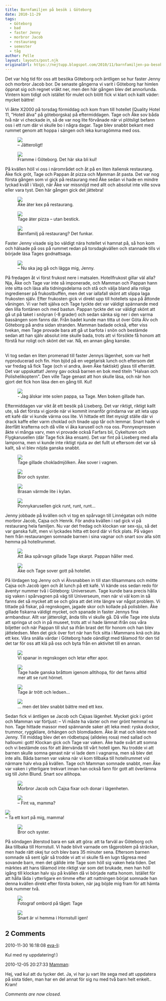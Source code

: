 ```yaml
---
title: Barnfamiljen på besök i Göteborg
date: 2010-11-29
tags: 
  - Göteborg
  - bad
  - faster Jenny
  - morbror Jacob
  - restaurang
  - semester
  - tåg	
author: Pelle
layout: layouts/post.njk
originalUrl: https://nejtupp.blogspot.com/2010/11/barnfamiljen-pa-besok-i-goteborg.html
---
```


Det var hög tid för oss att besöka Göteborg och äntligen se hur faster Jenny och morbror Jacob bor. De senaste gångerna vi varit i Göteborg har himlen öppnat sig och regnet vräkt ner, men den här gången blev det annorlunda. Vintern kom tidigt och istället för mulet och blött fick vi klart och kallt väder: mycket bättre!
  

Vi åkte X2000 på torsdag förmiddag och kom fram till hotellet (Quality Hotel 11, "Hotell älva" på göteborgska) på eftermiddagen. Tage och Åke sov båda två när vi checkade in, så de var nog lite förvånade när vi plötsligt befann oss i ett rum där vi skulle bo i några dagar. Tage blev snabbt bekant med rummet genom att hoppa i sängen och leka kurragömma med oss.

<figure>
	<img src="../../../img/2010/11/jpg-IMG_0356.jpg">
	<figcaption>– Jätteroligt!</figcaption>
</figure>

<figure>
	<img src="../../../img/2010/11/jpg-IMG_0179.jpg">
	<figcaption>Framme i Göteborg. Det här ska bli kul!</figcaption>
</figure>

På kvällen höll vi oss i närområdet och åt på en liten italiensk restaurang. Åke fick gröt, Tage och Pappan åt pizza och Mamman åt pasta. Det var nog första gången som vi gick på restaurang med Åke sedan vi hade en mindre lyckad kväll i Växjö, när Åke var missnöjd med allt och absolut inte ville sova eller vara tyst. Den här gången gick det jättebra!

<figure>
	<img src="../../../img/2010/11/jpg-IMG_0182.jpg">
	<figcaption>Åke äter kex på restaurang.</figcaption>
</figure>

<figure>
	<img src="../../../img/2010/11/jpg-IMG_0189.jpg">
	<figcaption>Tage äter pizza – utan bestick.</figcaption>
</figure>

<figure>
	<img src="../../../img/2010/11/jpg-IMG_0191.jpg">
	<figcaption>Barnfamilj på restaurang? Det funkar.</figcaption>
</figure>

Faster Jenny visade sig bo väldigt nära hotellet vi hamnat på, så hon kom och hälsade på oss på rummet redan på torsdagkvällen och stannade tills vi började läsa Tages godnattsaga.

<figure>
	<img src="../../../img/2010/11/jpg-IMG_0200.jpg">
	<figcaption>– Nu ska jag gå och lägga mig, Jenny.</figcaption>
</figure>

På fredagen åt vi först frukost nere i matsalen. Hotellfrukost gillar väl alla? Nja, Åke och Tage var inte så imponerade, och Mamman och Pappan hann inte sitta och läsa alla tidningsdelarna och stå och välja bland alla roliga ingredienser på frukostbuffén, men det var iallafall skönt att slippa laga frukosten själv. Efter frukosten gick vi direkt upp till hotellets spa på åttonde våningen. Vi var helt själva och Tage tyckte det var väldigt spännande med den lilla fontänen och med bastun. Pappan tyckte det var väldigt skönt att gå ut på taket i snöyran (-8 grader) och sedan sänka sig ner i den varma bassängen som fanns där. Från badet kunde man titta ut över Göta Älv och Göteborg på andra sidan stranden. Mamman badade också, efter viss tvekan, men Tage provade bara att gå ut barfota i snön och bestämde sedan att han själv absolut inte skulle bada, trots att vi försökte få honom att förstå hur roligt och skönt det var. Nå, en annan gång kanske.
<br><br>  

Vi tog sedan en liten promenad till faster Jennys lägenhet, som var helt nyproducerad och fin. Hon bjöd på en vegetarisk lunch och eftersom det var fredag så fick Tage (och vi andra, även Åke faktiskt) glass till efterrätt. Det var uppskattat! Jenny gav också barnen en bok med titeln "Halvan och Polishelikoptern". Den ville Tage genast att hon skulle läsa, och när hon gjort det fick hon läsa den en gång till. Kul!

<figure>
	<img src="../../../img/2010/11/jpg-IMG_0220.jpg">
	<figcaption>- Jag älskar inte solen pappa, sa Tage. Men boken gillade han.</figcaption>
</figure>

Eftermiddagen var vikt åt ett besök på Liseberg. Det var riktigt, riktigt kallt ute, så det första vi gjorde när vi kommit innanför grindarna var att leta upp ett kafé där vi kunde värma oss lite. Vi hittade ett litet mysigt ställe där vi drack kaffe eller varm choklad och tinade upp tår och lemmar. Snart hade vi återfått krafterna och då ville vi åka karusell och roa oss. Ponnyexpressen åkte vi många varv, men vi provade också Farfars bil, Cykelturen och Flygkarusellen (där Tage fick åka ensam). Det var fint på Liseberg med alla lamporna, men vi kunde inte riktigt njuta av det fullt ut eftersom det var så kallt, så vi blev nöjda ganska snabbt.

<figure>
	<img src="../../../img/2010/11/jpg-IMG_0223.jpg"> 
	<figcaption>Tage gillade chokladmjölken. Åke sover i vagnen.</figcaption>
</figure>

<figure>
<img src="../../../img/2010/11/jpg-IMG_0231.jpg"> 
	<figcaption>Bror och syster.</figcaption>
</figure>

<figure>
	<img src="../../../img/2010/11/jpg-IMG_0251.jpg"> 
	<figcaption>Brasan värmde lite i kylan.</figcaption>
</figure>

 <figure>
	<img src="../../../img/2010/11/jpg-IMG_0245.jpg"> 
	<figcaption>Ponnykarusellen gick runt, runt, runt...</figcaption>
</figure>

Jenny jobbade på kvällen och vi tog en spårvagn till Linnégatan och mötte morbror Jacob, Cajsa och Henrik. För andra kvällen i rad gick vi på restaurang hela familjen. Nu var det fredag och klockan var sex-sju, så det var ganska fullt, men vi lyckades hitta ett bord där vi fick plats. På vägen hem från restaurangen somnade barnen i sina vagnar och snart sov alla sött hemma på hotellrummet.

<figure>
	<img src="../../../img/2010/11/jpg-IMG_0259.jpg"> 
	<figcaption>Att åka spårvagn gillade Tage skarpt. Pappan håller med. </figcaption>
</figure>

<figure>
	<img src="../../../img/2010/11/jpg-IMG_0269.jpg"> 
	<figcaption>Åke och Tage sover gott på hotellet.</figcaption>
</figure>

På lördagen tog Jenny och vi Älvsnabben in till stan tillsammans och mötte Cajsa och Jacob igen och åt lunch på ett kafé. Vi kände oss sedan redo för äventyr nummer två i Göteborg: Universeum. Tage kunde bara precis hålla sig vaken i spårvagnen på väg till Universeum, men när vi väl kom in så fanns det så mycket att se och göra att det inte längre var något problem. Vi tittade på fiskar, på regnskogen, jagade skor och kollade på polisbilen. Åke gillade fiskarna väldigt mycket, och spanade in faster Jennys fina armbandsur. Allt var jätteroligt, ända tills vi skulle gå. Då ville Tage inte sluta att springa ut och in på museet, trots att vi hade lämnat ifrån oss våra biljetter och när Pappan till slut sa ifrån brast det för honom och han blev jätteledsen. Men det gick över fort när han fick sitta i Mammans knä och äta ett kex. Våra snälla värdar i Göteborg hade oändligt med tålamod för den tid det tar för oss att klä på oss och byta från en aktivitet till en annan.

<figure>
	<img src="../../../img/2010/11/jpg-IMG_0290.jpg"> 
	<figcaption>Vi spanar in regnskogen och letar efter apor.</figcaption>
</figure>

 <figure>
	<img src="../../../img/2010/11/jpg-IMG_0295.jpg"> 
	<figcaption>Tage hade ganska bråttom igenom alltihopa, för det fanns alltid mer att se runt hörnet.</figcaption>
</figure>

<figure>
	<img src="../../../img/2010/11/jpg-IMG_0306.jpg"> 
	<figcaption>Tage är trött och ledsen...</figcaption>
</figure>

<figure>
	<img src="../../../img/2010/11/jpg-IMG_0309.jpg"> 
	<figcaption>... men det blev snabbt bättre med ett kex.</figcaption>
</figure>

Sedan fick vi äntligen se Jacob och Cajsas lägenhet. Mycket gick i grönt och Mamman var förtjust: – Vi måste ha växter och mer grönt hemma! sa hon. Tage hittade massor med spännande saker att leka med: ryska dockor, trummor, ryggkliare, örhängen och blomdiadem. Åke åt mat och lekte med Jenny. Till middag blev det en rödbetspaj (alldeles rosa) med sallad och halloumi: gott! Klockan gick och Tage var vaken. Åke hade svårt att somna och vi bestämde oss för att återvända till vårt hotell igen. Nu trodde vi att barnen skulle somna genast när vi lade dem i vagnarna, men så blev det inte alls. Båda barnen var vakna när vi kom tillbaka till hotellrummet vid närmare halv elva på kvällen. Tage och Mamman somnade snabbt, men Åke var vaken i ytterligare trekvart innan han också fann för gott att överlämna sig till John Blund. Snart sov allihopa.

<figure>
	<img src="../../../img/2010/11/jpg-IMG_0322.jpg"> 
	<figcaption>Morbror Jacob och Cajsa fixar och donar i lägenheten.</figcaption>
</figure>

<figure>
	<img src="../../../img/2010/11/jpg-IMG_0338.jpg"> 
	<figcaption>– Fint va, mamma?</figcaption>
</figure>

<img src="../../../img/2010/11/jpg-IMG_0342.jpg"> 
	<figcaption>– Ta ett kort på mig, mamma!</figcaption>
</figure>

<figure>
	<img src="../../../img/2010/11/jpg-IMG_0337.jpg"> 
	<figcaption>Bror och syster.</figcaption>
</figure>

 På söndagen återstod bara en sak att göra: att ta farväl av Göteborg och åka tillbaka till Hornstull. Vi hade blivit varnade om tågproblem på sträckan, men hade rätt okej tur och blev bara 35 minuter sena. Eftersom barnen somnade så sent igår så trodde vi att vi skulle få en lugn tågresa med sovande barn, men det gällde inte Tage som höll sig vaken hela tiden. Det märktes att hans tålamod inte riktigt var som det brukade, men han höll igång till klockan halv sju på kvällen då vi började natta honom. Istället för att hålla låda i ytterligare en timme efter att nattningen börjat somnade han denna kvällen direkt efter första boken, när jag böjde mig fram för att hämta bok nummer två.

<figure>
	<img src="../../../img/2010/11/jpg-IMG_0363.jpg"> 
	<figcaption>Fotograf ombord på tåget: Tage</figcaption>
</figure>

<figure>
	<img src="../../../img/2010/11/jpg-IMG_0380.jpg"> 
	<figcaption>Snart är vi hemma i Hornstull igen!</figcaption>
</figure>

<div class="comments">
	<div class="comments-header"><h2>2 Comments</h2></div>
	<div class="comments-body">
			<div class="comment" id="comment-1811377815991619077">
				<p class="comment-header">
					<date datetime="2010-11-30T16:18:08.224+01:00">2010-11-30 16:18:08</date> 
					<a href="undefined" rel="nofollow">eva-li</a>:
				</p>
				<div class="comment-content"><p>Kul med ny uppdatering!:)</p></div>
				<div class="comment-footer"></div>
			</div>
			<div class="comment" id="comment-1878305966667711751">
				<p class="comment-header">
					<date datetime="2010-12-05T20:27:33.825+01:00">2010-12-05 20:27:33</date> 
					<a href="https://www.blogger.com/profile/15863123892860534613" rel="nofollow">Mamman</a>:
				</p>
				<div class="comment-content"><p>Hej, vad kul att du tycker det. Ja, vi har ju vart lite sega med att uppdatera på sista tiden, man har en del annat för sig nu med två barn helt enkelt..<br />Kram!</p></div>
				<div class="comment-footer"></div>
			</div></div>
	<p class="comments-footer"><em>Comments are now closed.</em></p>
</div>